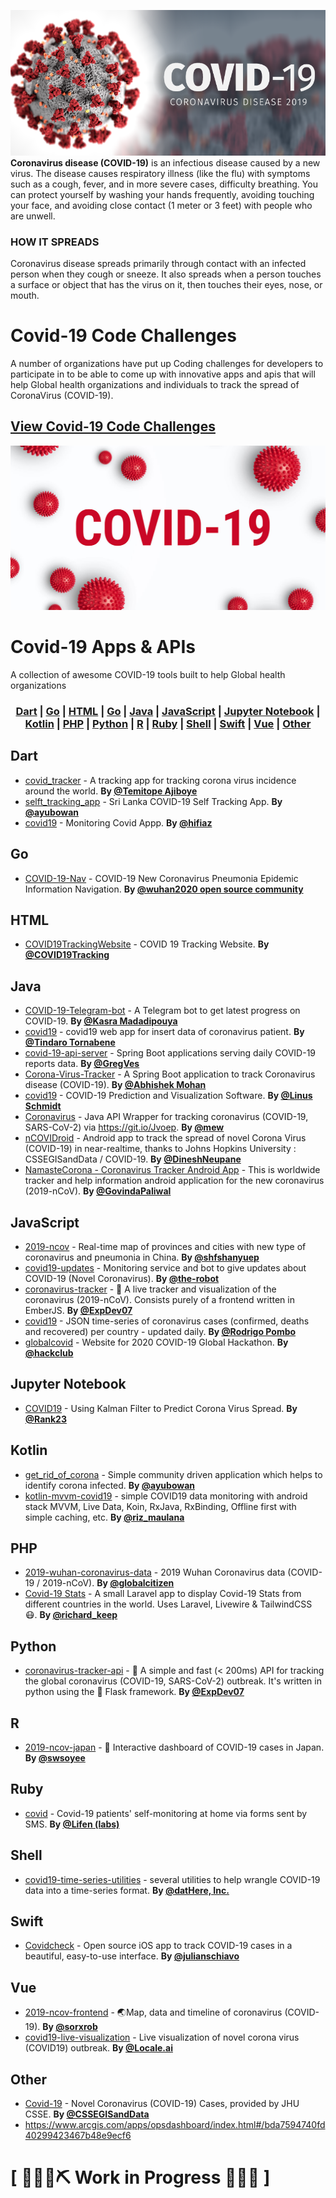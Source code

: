 ![COVID-19](https://github.com/JacksiroKe/Covid-19/blob/master/covid.png "CoronaVirus Disease 2019 Banner")
**Coronavirus disease (COVID-19)** is an infectious disease caused by a new virus.
The disease causes respiratory illness (like the flu) with symptoms such as a cough, fever, and in more severe cases, difficulty breathing. You can protect yourself by washing your hands frequently, avoiding touching your face, and avoiding close contact (1 meter or 3 feet) with people who are unwell.

### HOW IT SPREADS
Coronavirus disease spreads primarily through contact with an infected person when they cough or sneeze. It also spreads when a person touches a surface or object that has the virus on it, then touches their eyes, nose, or mouth.

# Covid-19 Code Challenges
A number of organizations have put up Coding challenges for developers to participate in to be able to come up with innovative apps and apis that will help Global health organizations and individuals to track the spread of CoronaVirus (COVID-19).
## [View Covid-19 Code Challenges](CHALLENGE.md)

![COVID-19](https://github.com/JacksiroKe/Covid-19/blob/master/covid.jpg "CoronaVirus Disease 2019 Banner")
# Covid-19 Apps & APIs
A collection of awesome COVID-19 tools built to help Global health organizations

### <p align="center"><a href="#Dart">Dart</a> | <a href="#Go">Go</a> | <a href="#HTML">HTML</a> | <a href="#Go">Go</a> | <a href="#Java">Java</a> | <a href="#JavaScript">JavaScript</a> | <a href="#Jupyter Notebook">Jupyter Notebook</a> | <a href="#Kotlin">Kotlin</a> | <a href="#PHP">PHP</a> | <a href="#Python">Python</a> | <a href="#R">R</a> | <a href="#Ruby">Ruby</a> | <a href="#Shell">Shell</a> | <a href="#Swift">Swift</a> | <a href="#Vue">Vue</a> | <a href="#Other">Other</a></p>

## <a name="Dart"> </a>Dart
* [covid_tracker](https://github.com/tayormi/covid_tracker) - A tracking app for tracking corona virus incidence around the world. **By [@Temitope Ajiboye](https://github.com/tayormi)**
* [selft_tracking_app](https://github.com/ayubowan/selft_tracking_app) - Sri Lanka COVID-19 Self Tracking App. **By [@ayubowan](https://github.com/ayubowan)**
* [covid19](https://github.com/hifiaz/covid19) - Monitoring Covid Appp. **By [@hifiaz](https://github.com/hifiaz)**

## <a name="Go"> </a>Go
* [COVID-19-Nav](https://github.com/wuhan2020/COVID-19-Nav) - COVID-19 New Coronavirus Pneumonia Epidemic Information Navigation. **By [@wuhan2020 open source community](https://community.wuhan2020.org.cn/)**

## <a name="HTML"> </a>HTML
* [COVID19TrackingWebsite](https://github.com/COVID19Tracking/website) - COVID 19 Tracking Website. **By [@COVID19Tracking](http://covidtracking.com/)**

## <a name="Java"> </a>Java
* [COVID-19-Telegram-bot](https://github.com/kasramp/COVID-19-Telegram-bot) - A Telegram bot to get latest progress on COVID-19. **By [@Kasra Madadipouya](http://github.com/kasramp)**
* [covid19](https://github.com/tornabene/covid19app) - covid19 web app for insert data of coronavirus patient. **By [@Tindaro Tornabene](http://www.ntipa.com)**
* [covid-19-api-server](https://github.com/GregVes/covid-19-api-server) - Spring Boot applications serving daily COVID-19 reports data. **By [@GregVes](https://github.com/GregVes)**
* [Corona-Virus-Tracker](https://github.com/abhishekmohan2012/Corona-Virus-Tracker) - A Spring Boot application to track Coronavirus disease (COVID-19). **By [@Abhishek Mohan](https://github.com/abhishekmohan2012)**
* [covid19](https://github.com/Lxnus/covid19) - COVID-19 Prediction and Visualization Software. **By [@Linus Schmidt](http://github.com/Lxnus)**
* [Coronavirus](https://github.com/mew/Coronavirus) - Java API Wrapper for tracking coronavirus (COVID-19, SARS-CoV-2) via https://git.io/Jvoep. **By [@mew](http://github.com/mew)**
* [nCOVIDroid](https://github.com/DineshNeupane/nCOVIDroid) - Android app to track the spread of novel Corona Virus (COVID-19) in near-realtime, thanks to Johns Hopkins University : CSSEGISandData / COVID-19. **By [@DineshNeupane](http://github.com/DineshNeupane)**
* [NamasteCorona - Coronavirus Tracker Android App](https://github.com/GovindaPaliwal/NamasteCorona-coronavirus-tracker-android-app) - This is worldwide tracker and help information android application for the new coronavirus (2019-nCoV). **By [@GovindaPaliwal](https://gpfreetech.co)**

## <a name="JavaScript"> </a>JavaScript
* [2019-ncov](https://github.com/shfshanyue/2019-ncov) - Real-time map of provinces and cities with new type of coronavirus and pneumonia in China. **By [@shfshanyuep](https://github.com/shfshanyuep)**
* [covid19-updates](https://github.com/the-robot/covid19-updates) - Monitoring service and bot to give updates about COVID-19 (Novel Coronavirus). **By [@the-robot](https://khant.dev/)**
* [coronavirus-tracker](https://github.com/ExpDev07/coronavirus-tracker) - 🦠 A live tracker and visualization of the coronavirus (2019-nCoV). Consists purely of a frontend written in EmberJS. **By [@ExpDev07](https://github.com/ExpDev07)**
* [covid19](https://github.com/pomber/covid19) - JSON time-series of coronavirus cases (confirmed, deaths and recovered) per country - updated daily. **By [@Rodrigo Pombo](https://pomb.us)**
* [globalcovid](https://github.com/hackclub/globalcovid) - Website for 2020 COVID-19 Global Hackathon. **By [@hackclub](https://hackclub.com)**

## <a name="Jupyter Notebook"> </a>Jupyter Notebook
* [COVID19](https://github.com/Rank23/COVID19) - Using Kalman Filter to Predict Corona Virus Spread. **By [@Rank23](https://github.com/Rank23)**

## <a name="Kotlin"> </a>Kotlin
* [get_rid_of_corona](https://github.com/ayubowan/get_rid_of_corona) - Simple community driven application which helps to identify corona infected. **By [@ayubowan](https://github.com/ayubowan)**
* [kotlin-mvvm-covid19](https://github.com/rizmaulana/kotlin-mvvm-covid19) - simple COVID19 data monitoring with android stack MVVM, Live Data, Koin, RxJava, RxBinding, Offline first with simple caching, etc. **By [@riz_maulana](https://medium.com/@riz_maulana)**
## <a name="PHP"> </a>PHP
* [2019-wuhan-coronavirus-data](https://github.com/globalcitizen/2019-wuhan-coronavirus-data) - 2019 Wuhan Coronavirus data (COVID-19 / 2019-nCoV). **By [@globalcitizen](https://github.com/globalcitizen)**
* [Covid-19 Stats](https://github.com/richardkeep/covid-19) - A small Laravel app to display Covid-19 Stats from different countries in the world. Uses Laravel, Livewire & TailwindCSS 😷. **By [@richard_keep](https://twitter.com/richard_keep)**

## <a name="Python"> </a>Python
* [coronavirus-tracker-api](https://github.com/ExpDev07/coronavirus-tracker-api) - 🦠 A simple and fast (< 200ms) API for tracking the global coronavirus (COVID-19, SARS-CoV-2) outbreak. It's written in python using the 🍼 Flask framework. **By [@ExpDev07](https://github.com/ExpDev07)**

## <a name="R"> </a>R
* [2019-ncov-japan](https://github.com/swsoyee/2019-ncov-japan) - 🦠 Interactive dashboard of COVID-19 cases in Japan. **By [@swsoyee
](https://covid-2019.live/)**

## <a name="Ruby"> </a>Ruby
* [covid](https://github.com/lifen-labs/covid) - Covid-19 patients' self-monitoring at home via forms sent by SMS. **By [@Lifen (labs)
](https://www.lifen.fr/international/en/)**

## <a name="Shell"> </a>Shell
* [covid19-time-series-utilities](https://github.com/dathere/covid19-time-series-utilities) - several utilities to help wrangle COVID-19 data into a time-series format. **By [@datHere, Inc.](https://datHere.com/)**

## <a name="Swift"> </a>Swift
* [Covidcheck](https://github.com/julianschiavo/Covidcheck) - Open source iOS app to track COVID-19 cases in a beautiful, easy-to-use interface. **By [@julianschiavo](https://schiavo.me/)**

## <a name="Vue"> </a>Vue
* [2019-ncov-frontend](https://github.com/sorxrob/2019-ncov-frontend) - 🌏Map, data and timeline of coronavirus (COVID-19). **By [@sorxrob](https://the2019ncov.com)**
* [covid19-live-visualization](https://github.com/localeai/covid19-live-visualization) - Live visualization of novel corona virus (COVID19) outbreak. **By [@Locale.ai](https://github.com/localeai)**

## <a name="Other"> </a>Other
* [Covid-19](https://github.com/CSSEGISandData/COVID-19) - Novel Coronavirus (COVID-19) Cases, provided by JHU CSSE. **By [@CSSEGISandData](https://systems.jhu.edu/research/public-health/ncov/)**
* https://www.arcgis.com/apps/opsdashboard/index.html#/bda7594740fd40299423467b48e9ecf6

# \[ 🚧👷‍♀️⛏ Work in Progress 🔧️👷🚧 \]
